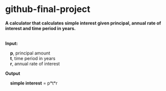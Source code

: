# github-final-project


<b>A calculator that calculates simple interest given principal, annual rate of interest and time period in years.</b>
<br><br>

<b>Input:</b><br>
   <p> 
   &nbsp;&nbsp;&nbsp;&nbsp;<b>p</b>, principal amount<br> 
   &nbsp;&nbsp;&nbsp;&nbsp;<b>t</b>, time period in years<br> 
   &nbsp;&nbsp;&nbsp;&nbsp;<b>r</b>, annual rate of interest<br> 
   </p>
<b>Output</b><br>
   <p> 
   &nbsp;&nbsp;&nbsp;&nbsp;<b>simple interest</b> = p*t*r<br> 
   </p>

